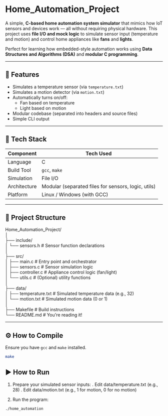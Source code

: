 # Home_Automation_Project
A simple, **C-based home automation system simulator** that mimics how IoT sensors and devices work — all without requiring physical hardware. This project uses **file I/O and mock logic** to simulate sensor input (temperature and motion) and control home appliances like **fans** and **lights**.

Perfect for learning how embedded-style automation works using **Data Structures and Algorithms (DSA)** and **modular C programming**.

---

## 📌 Features

- Simulates a temperature sensor (via `temperature.txt`)
- Simulates a motion detector (via `motion.txt`)
- Automatically turns on/off:
  - Fan based on temperature
  - Light based on motion
- Modular codebase (separated into headers and source files)
- Simple CLI output

---

## 🔧 Tech Stack

| Component      | Tech Used            |
|----------------|----------------------|
| Language       | C                    |
| Build Tool     | `gcc`, `make`        |
| Simulation     | File I/O             |
| Architecture   | Modular (separated files for sensors, logic, utils) |
| Platform       | Linux / Windows (with GCC) |

---

## 📁 Project Structure<br>
Home_Automation_Project/<br>
│<br>
├── include/<br>
│ └── sensors.h # Sensor function declarations<br>
│<br>
├── src/<br>
│ ├── main.c # Entry point and orchestrator<br>
│ ├── sensors.c # Sensor simulation logic<br>
│ ├── controller.c # Appliance control logic (fan/light)<br>
│ └── utils.c # (Optional) utility functions<br>
│<br>
├── data/<br>
│ ├── temperature.txt # Simulated temperature data (e.g., 32)<br>
│ └── motion.txt # Simulated motion data (0 or 1)<br>
│<br>
├── Makefile # Build instructions<br>
└── README.md # You're reading it!<br>

---

## ⚙️ How to Compile

Ensure you have `gcc` and `make` installed.

```bash
make
```

## ▶️ How to Run
1. Prepare your simulated sensor inputs:
  . Edit data/temperature.txt (e.g., 28)
  . Edit data/motion.txt (e.g., 1 for motion, 0 for no motion)

2. Run the program:
```bash
./home_automation
```
